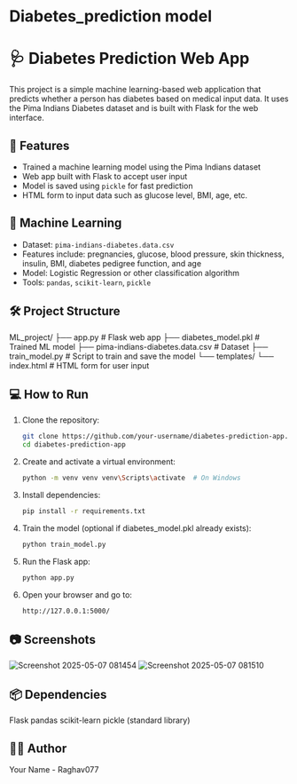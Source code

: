 # Diabetes_prediction model
# 🩺 Diabetes Prediction Web App

This project is a simple machine learning-based web application that predicts whether a person has diabetes based on medical input data. It uses the Pima Indians Diabetes dataset and is built with Flask for the web interface.

## 🚀 Features

- Trained a machine learning model using the Pima Indians dataset
- Web app built with Flask to accept user input
- Model is saved using `pickle` for fast prediction
- HTML form to input data such as glucose level, BMI, age, etc.

## 🧠 Machine Learning

- Dataset: `pima-indians-diabetes.data.csv`
- Features include: pregnancies, glucose, blood pressure, skin thickness, insulin, BMI, diabetes pedigree function, and age
- Model: Logistic Regression or other classification algorithm
- Tools: `pandas`, `scikit-learn`, `pickle`

## 🛠️ Project Structure
ML_project/
├── app.py # Flask web app
├── diabetes_model.pkl # Trained ML model
├── pima-indians-diabetes.data.csv # Dataset
├── train_model.py # Script to train and save the model
└── templates/
└── index.html # HTML form for user input


## 💻 How to Run

1. Clone the repository:
   ```bash
   git clone https://github.com/your-username/diabetes-prediction-app.git
   cd diabetes-prediction-app
2. Create and activate a virtual environment:
   ```bash
   python -m venv venv venv\Scripts\activate  # On Windows
3. Install dependencies:
   ```bash
   pip install -r requirements.txt
4. Train the model (optional if diabetes_model.pkl already exists):
   ```bash
   python train_model.py
5. Run the Flask app:
   ```bash
   python app.py
6. Open your browser and go to:
   ```bash
   http://127.0.0.1:5000/

## 📷 Screenshots
![Screenshot 2025-05-07 081454](https://github.com/user-attachments/assets/24d2ef73-f39e-4194-861a-5f2594c926ec)
![Screenshot 2025-05-07 081510](https://github.com/user-attachments/assets/b6f75af8-79af-46f4-a077-b2bdb00dbb4a)

## 📦 Dependencies
Flask
pandas
scikit-learn
pickle (standard library)

## 🙋‍♂️ Author
Your Name - Raghav077


